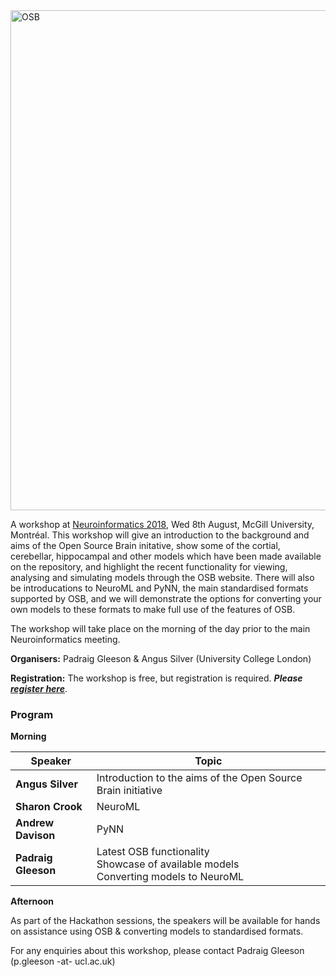 

<img alt="OSB" src="https://raw.githubusercontent.com/OpenSourceBrain/OSB_Documentation/master/resources/images/osb2018.png" width="800"/>

A workshop at [Neuroinformatics 2018](http://www.neuroinformatics2018.org), Wed 8th August, McGill University, Montréal. This workshop will give an introduction to the background and aims of the Open Source Brain initative, show some of the cortial, cerebellar, hippocampal and other models which have been made available on the repository, and highlight the recent functionality for viewing, analysing and simulating models through the OSB website. There will also be introducations to NeuroML and PyNN, the main standardised formats supported by OSB, and we will demonstrate the options for converting your own models to these formats to make full use of the features of OSB.

The workshop will take place on the morning of the day prior to the main Neuroinformatics meeting.

**Organisers:** Padraig Gleeson & Angus Silver (University College London)

**Registration:** The workshop is free, but registration is required. _**Please [register here](https://www.eventbrite.com/e/open-source-brain-workshop-2018-tickets-46115287065)**_.

### Program

**Morning**

| Speaker | Topic |
| ------------- | ------------- |
| **Angus Silver** | Introduction to the aims of the Open Source Brain initiative |
| **Sharon Crook** | NeuroML |
| **Andrew Davison** | PyNN |
| **Padraig Gleeson** | Latest OSB functionality <br/> Showcase of available models<br/> Converting models to NeuroML |


**Afternoon**

As part of the Hackathon sessions, the speakers will be available for hands on assistance 
using OSB & converting models to standardised formats. 



For any enquiries about this workshop, please contact Padraig Gleeson (p.gleeson -at- ucl.ac.uk)

